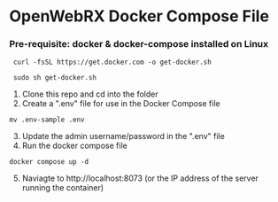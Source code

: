 # OpenWebRX Docker Compose File
### Pre-requisite: docker & docker-compose installed on Linux
```
 curl -fsSL https://get.docker.com -o get-docker.sh

 sudo sh get-docker.sh
```
1. Clone this repo and cd into the folder
2. Create a ".env" file for use in the Docker Compose file
```
mv .env-sample .env
```

3. Update the admin username/password in the ".env" file
4. Run the docker compose file
  ```
  docker compose up -d
  ```
5. Naviagte to http://localhost:8073 (or the IP address of the server running the container)
